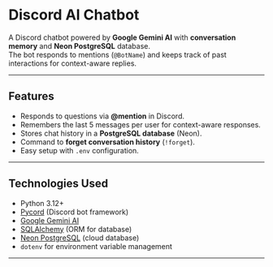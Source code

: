 # Discord AI Chatbot

A Discord chatbot powered by **Google Gemini AI** with **conversation memory** and **Neon PostgreSQL** database.  
The bot responds to mentions (`@BotName`) and keeps track of past interactions for context-aware replies.

---

## Features

- Responds to questions via **@mention** in Discord.
- Remembers the last 5 messages per user for context-aware responses.
- Stores chat history in a **PostgreSQL database** (Neon).
- Command to **forget conversation history** (`!forget`).
- Easy setup with `.env` configuration.

---

## Technologies Used

- Python 3.12+  
- [Pycord](https://docs.pycord.dev/) (Discord bot framework)  
- [Google Gemini AI](https://developers.generativeai.google/)  
- [SQLAlchemy](https://www.sqlalchemy.org/) (ORM for database)  
- [Neon PostgreSQL](https://neon.tech/) (cloud database)  
- `dotenv` for environment variable management  

---

